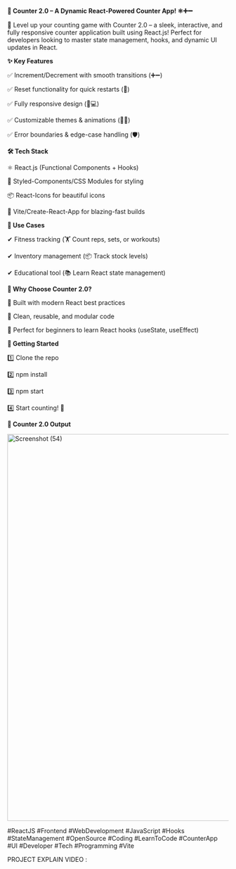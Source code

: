 **🔢 Counter 2.0 – A Dynamic React-Powered Counter App! ⚛️➕➖**

🚀 Level up your counting game with Counter 2.0 – a sleek, interactive, and fully responsive counter application built using React.js! Perfect for developers looking to master state management, hooks, and dynamic UI updates in React.


**✨ Key Features**

✅ Increment/Decrement with smooth transitions (➕➖)

✅ Reset functionality for quick restarts (🔄)

✅ Fully responsive design (📱💻)

✅ Customizable themes & animations (🎨✨)

✅ Error boundaries & edge-case handling (🛡️)


**🛠 Tech Stack**

⚛️ React.js (Functional Components + Hooks)

🎨 Styled-Components/CSS Modules for styling

📦 React-Icons for beautiful icons

🚀 Vite/Create-React-App for blazing-fast builds


**📌 Use Cases**

✔ Fitness tracking (🏋️ Count reps, sets, or workouts)

✔ Inventory management (📦 Track stock levels)

✔ Educational tool (📚 Learn React state management)


**🌟 Why Choose Counter 2.0?**

🔹 Built with modern React best practices

🔹 Clean, reusable, and modular code

🔹 Perfect for beginners to learn React hooks (useState, useEffect)


**🚀 Getting Started**

1️⃣ Clone the repo

2️⃣ npm install

3️⃣ npm start

4️⃣ Start counting! 🎉


**📸 Counter 2.0 Output**

<img width="1883" height="879" alt="Screenshot (54)" src="https://github.com/user-attachments/assets/c1e2ae28-3273-4377-83cd-ae9edeca298f" />


#ReactJS 
#Frontend 
#WebDevelopment 
#JavaScript 
#Hooks 
#StateManagement 
#OpenSource 
#Coding 
#LearnToCode 
#CounterApp 
#UI 
#Developer 
#Tech 
#Programming 
#Vite



PROJECT EXPLAIN VIDEO : 
